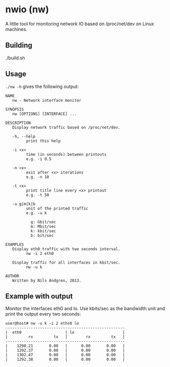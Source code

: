 # nwio (nw)
A little tool for monitoring network IO based on /proc/net/dev on Linux
machines.

## Building
./build.sh

## Usage
`./nw -h` gives the following output:

    NAME
       nw - Network interface monitor

    SYNOPSIS
       nw [OPTIONS] [INTERFACE] ...

    DESCRIPTION
       Display network traffic based on /proc/net/dev.

       -h, --help
             print this help

       -i <x>
             time (in seconds) between printouts
             e.g. -i 0.5

       -n <x>
             exit after <x> iterations
             e.g. -n 10

       -t <x>
             print title line every <x> printout
             e.g. -t 50

       -u g|m|k|b
             unit of the printed traffic
             e.g. -u k

               g: Gbit/sec
               m: Mbit/sec
               k: kbit/sec
               b: bit/sec

    EXAMPLES
       Display eth0 traffic with two seconds interval.
             nw -i 2 eth0

       Display traffic for all interfaces in kbit/sec.
             nw -u k

    AUTHOR
       Written by Nils Andgren, 2013.

## Example with output
Monitor the interfaces eth0 and lo. Use kbits/sec as the bandwidth
unit and print the output every two seconds:

    user@host# nw -u k -i 2 eths0 lo
    ----------------------------------------------------
    |  eth0                   | lo                     |
    |         rx         tx   |        rx         tx   |
    ----------------------------------------------------
    |    1298.21       0.00   |      0.00       0.00   |
    |    1292.37       0.00   |      0.00       0.00   |
    |    1302.47       0.00   |      0.00       0.00   |
    |    1292.38       0.00   |      0.00       0.00   |


